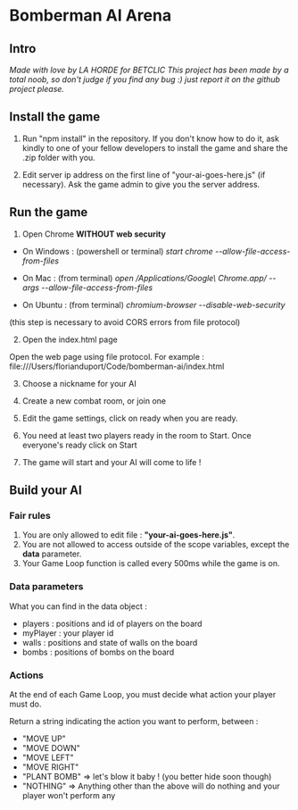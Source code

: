 # Bomberman AI Arena

## Intro

*Made with love by LA HORDE for BETCLIC*
*This project has been made by a total noob, so don't judge if you find any bug :) just report it on the github project please.* 

## Install the game

1. Run "npm install" in the repository.
If you don't know how to do it, ask kindly to one of your fellow developers to install the game and share the .zip folder with you. 

2. Edit server ip address on the first line of "your-ai-goes-here.js" (if necessary). Ask the game admin to give you the server address.  

## Run the game

1. Open Chrome **WITHOUT web security**

- On Windows : (powershell or terminal)
*start chrome --allow-file-access-from-files*

- On Mac : (from terminal)
*open /Applications/Google\ Chrome.app/ --args --allow-file-access-from-files*

- On Ubuntu : (from terminal)
*chromium-browser --disable-web-security*

(this step is necessary to avoid CORS errors from file protocol)

2. Open the index.html page

Open the web page using file protocol. For example : 
file:///Users/florianduport/Code/bomberman-ai/index.html

3. Choose a nickname for your AI

4. Create a new combat room, or join one

5. Edit the game settings, click on ready when you are ready.

6. You need at least two players ready in the room to Start. Once everyone's ready click on Start

7. The game will start and your AI will come to life !

## Build your AI

### Fair rules 

1. You are only allowed to edit file : **"your-ai-goes-here.js"**.
2. You are not allowed to access outside of the scope variables, except the **data** parameter.
3. Your Game Loop function is called every 500ms while the game is on.

### Data parameters

What you can find in the data object : 
- players : positions and id of players on the board
- myPlayer : your player id
- walls : positions and state of walls on the board
- bombs : positions of bombs on the board

### Actions

At the end of each Game Loop, you must decide what action your player must do.

Return a string indicating the action you want to perform, between : 
- "MOVE UP"
- "MOVE DOWN"
- "MOVE LEFT"
- "MOVE RIGHT"
- "PLANT BOMB" => let's blow it baby ! (you better hide soon though)
- "NOTHING" => Anything other than the above will do nothing and your player won't perform any

